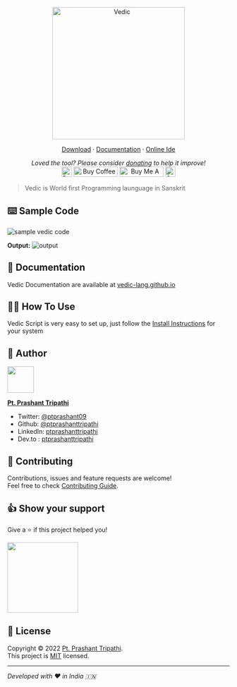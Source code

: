 <p align="center"><a href="https://vedic-lang.github.io"><img alt="Vedic" src="https://raw.githubusercontent.com/vedic-lang/vedic/main/.github/logo.png" width="300vw"/></a></p>
<p align="center">
	<a href="https://vedic-lang.github.io/download">Download</a> ·
	<a href="https://vedic-lang.github.io/">Documentation</a> ·
	<a href="https://vedic-lang.github.io/vedic-ide">Online Ide</a>
</p>
<p align="center">
	<i>Loved the tool? Please consider <a href="https://paypal.me/ptprashanttripathi/10">donating</a> to help it improve!</i><br>
	<a href="https://paypal.me/PtPrashantTripathi"><img height='23' src="https://img.shields.io/badge/support-PayPal-blue?logo=PayPal&style=flat-square&label=Donate" alt="Donate"/></a>
	<a href='https://ko-fi.com/ptprashanttripathi' target='_blank'><img height='23' width="100" src='https://cdn.ko-fi.com/cdn/kofi3.png?v=2' alt='Buy Coffee for ptprashanttripathi' /></a>
	<a href="https://www.buymeacoffee.com/ptprashant09" target="_blank"><img src="https://cdn.buymeacoffee.com/buttons/default-orange.png" alt="Buy Me A Coffee" height="23" width="100" style="border-radius:1px" /></a>
	<a href="https://ptprashanttripathi.github.io/Vedic?pa=pt1997@ybl&pn=Pt.+Prashant+Tripati" target="_blank"><img src="https://raw.githubusercontent.com/ptprashanttripathi/linkpe/main/img/linkpebadge.svg" alt="Support Via UPI" height="23" style="border-radius:1px" /></a>
</p>

> Vedic is World first Programming launguage in Sanskrit

## ⌨️ Sample Code

![sample vedic code](https://dev-to-uploads.s3.amazonaws.com/uploads/articles/liheiu245awmlwq5sdjj.png)

**Output:**
![output](https://dev-to-uploads.s3.amazonaws.com/uploads/articles/uzg8o7t1b6pmejaknbj0.png)

## 📖 Documentation

Vedic Documentation are available at [vedic-lang.github.io](https://vedic-lang.github.io/)

## 👨‍💻 How To Use

Vedic Script is very easy to set up, just follow the [Install Instructions](https://vedic-lang.github.io/how-to-use) for your system 

## 👤 Author

<p><a href="https://github.com/vedic"><img width="60" src="https://avatars2.githubusercontent.com/u/26687933?s=200&v=4"/></a></p>

[**Pt. Prashant Tripathi**](https://github.com/ptprashanttripathi)

- Twitter: [@ptprashant09](https://twitter.com/ptprashant09)
- Github: [@ptprashanttripathi](https://github.com/ptprashanttripathi)
- LinkedIn: [ptprashanttripathi](https://www.linkedin.com/in/ptprashanttripathi/) 
- Dev.to : [ptprashanttripathi](https://dev.to/ptprashanttripathi)

## 🤝 Contributing

Contributions, issues and feature requests are welcome!<br />Feel free to check [Contributing Guide](https://github.com/vedic-lang/vedic/blob/main/CONTRIBUTING.md). 

## 👍 Show your support

Give a ⭐️ if this project helped you!

<a href="https://www.patreon.com/ptprashanttripathi"><img src="https://c5.patreon.com/external/logo/become_a_patron_button@2x.png" width="160"></a>

## 📝 License

Copyright © 2022 [Pt. Prashant Tripathi](https://github.com/ptprashanttripathi).<br />
This project is [MIT](https://github.com/vedic-lang/vedic/blob/main/LICENSE) licensed.

***

_Developed with ❤️ in India 🇮🇳_
